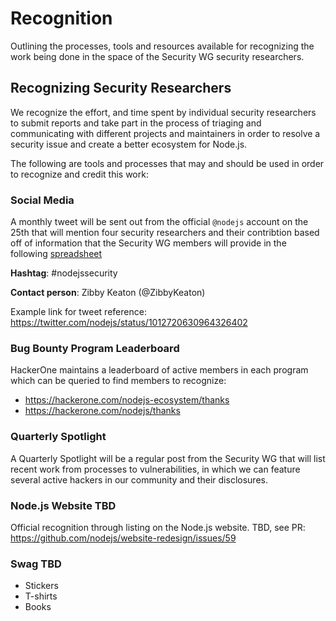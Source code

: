 # Recognition

Outlining the processes, tools and resources available for recognizing the work being done in the space of the Security WG security researchers.

## Recognizing Security Researchers

We recognize the effort, and time spent by individual security researchers to submit reports and take part in the process of triaging and communicating with different projects and maintainers in order to resolve a security issue and create a better ecosystem for Node.js.

The following are tools and processes that may and should be used in order to recognize and credit this work:

### Social Media 

A monthly tweet will be sent out from the official `@nodejs` account on the 25th that will mention four security researchers and their contribtion based off of information that the Security WG members will provide in the following [spreadsheet](https://docs.google.com/spreadsheets/d/1yMqH9FhzmwxJuBarbqEdr2Z1Re491nt4st68HZjOHSA/edit#gid=0)

**Hashtag**: #nodejssecurity

**Contact person**: Zibby Keaton (@ZibbyKeaton)

Example link for tweet reference: https://twitter.com/nodejs/status/1012720630964326402


### Bug Bounty Program Leaderboard

HackerOne maintains a leaderboard of active members in each program which can be queried to find members to recognize:
* https://hackerone.com/nodejs-ecosystem/thanks
* https://hackerone.com/nodejs/thanks

### Quarterly Spotlight

A Quarterly Spotlight will be a regular post from the Security WG that will list recent work from processes to vulnerabilities, in which we can feature several active hackers in our community and their disclosures.

### Node.js Website TBD

Official recognition through listing on the Node.js website.
TBD, see PR: https://github.com/nodejs/website-redesign/issues/59


### Swag TBD

* Stickers
* T-shirts
* Books


